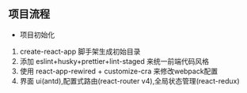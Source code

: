 ## 项目流程

- 项目初始化

1. create-react-app 脚手架生成初始目录
2. 添加 eslint+husky+prettier+lint-staged 来统一前端代码风格
3. 使用 react-app-rewired + customize-cra 来修改webpack配置
3. 界面 ui(antd),配置式路由(react-router v4),全局状态管理(react-redux)
